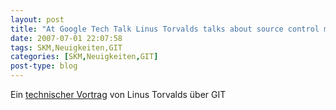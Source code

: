 ```yaml
---
layout: post
title: "At Google Tech Talk Linus Torvalds talks about source control management and Git in particular."
date: 2007-07-01 22:07:58
tags: SKM,Neuigkeiten,GIT
categories: [SKM,Neuigkeiten,GIT]
post-type: blog
---
```

Ein <a href="http://codicesoftware.blogspot.com/2007/05/linus-torvalds-on-git-and-scm.html">technischer Vortrag</a> von Linus Torvalds über GIT

